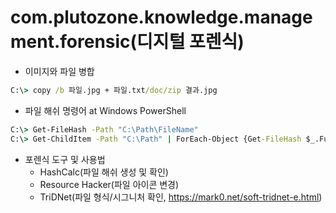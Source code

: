 # com.plutozone.knowledge.management.forensic(디지털 포렌식)

- 이미지와 파일 병합
```cmd
C:\> copy /b 파일.jpg + 파일.txt/doc/zip 결과.jpg
```

- 파일 해쉬 명령어 at Windows PowerShell
```cmd
C:\> Get-FileHash -Path "C:\Path\FileName"															# 파일
C:\> Get-ChildItem -Path "C:\Path" | ForEach-Object {Get-FileHash $_.FullName -Algorithm SHA256}	# 폴더 내의 모든 파일
```

- 포렌식 도구 및 사용법
	- HashCalc(파일 해쉬 생성 및 확인)
	- Resource Hacker(파일 아이콘 변경)
	- TriDNet(파일 형식/시그니처 확인, https://mark0.net/soft-tridnet-e.html)
